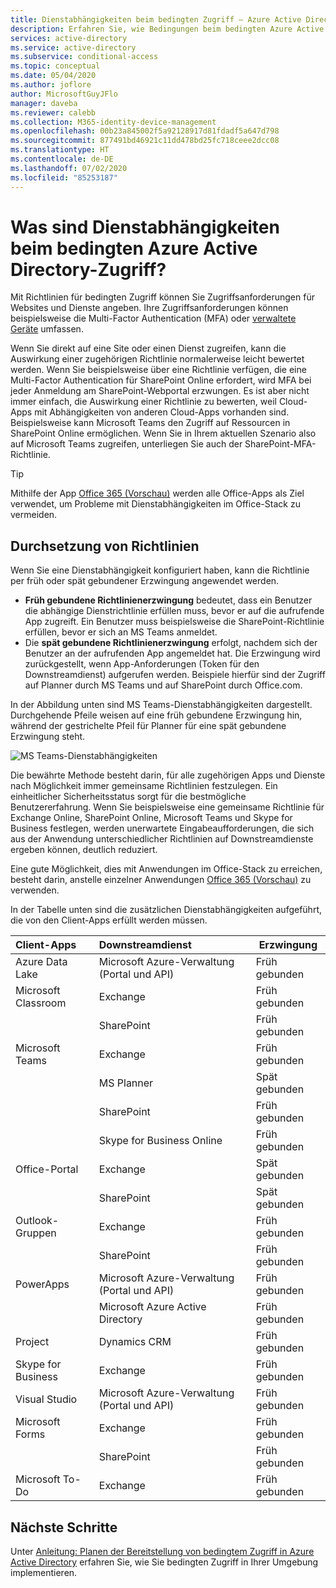 ```yaml
---
title: Dienstabhängigkeiten beim bedingten Zugriff – Azure Active Directory
description: Erfahren Sie, wie Bedingungen beim bedingten Azure Active Directory-Zugriff verwendet werden, um eine Richtlinie auszulösen.
services: active-directory
ms.service: active-directory
ms.subservice: conditional-access
ms.topic: conceptual
ms.date: 05/04/2020
ms.author: joflore
author: MicrosoftGuyJFlo
manager: daveba
ms.reviewer: calebb
ms.collection: M365-identity-device-management
ms.openlocfilehash: 00b23a845002f5a92128917d81fdadf5a647d798
ms.sourcegitcommit: 877491bd46921c11dd478bd25fc718ceee2dcc08
ms.translationtype: HT
ms.contentlocale: de-DE
ms.lasthandoff: 07/02/2020
ms.locfileid: "85253187"
---
```

# <a name="what-are-service-dependencies-in-azure-active-directory-conditional-access"></a>Was sind Dienstabhängigkeiten beim bedingten Azure Active Directory-Zugriff? 

Mit Richtlinien für bedingten Zugriff können Sie Zugriffsanforderungen für Websites und Dienste angeben. Ihre Zugriffsanforderungen können beispielsweise die Multi-Factor Authentication (MFA) oder [verwaltete Geräte](require-managed-devices.md) umfassen. 

Wenn Sie direkt auf eine Site oder einen Dienst zugreifen, kann die Auswirkung einer zugehörigen Richtlinie normalerweise leicht bewertet werden. Wenn Sie beispielsweise über eine Richtlinie verfügen, die eine Multi-Factor Authentication für SharePoint Online erfordert, wird MFA bei jeder Anmeldung am SharePoint-Webportal erzwungen. Es ist aber nicht immer einfach, die Auswirkung einer Richtlinie zu bewerten, weil Cloud-Apps mit Abhängigkeiten von anderen Cloud-Apps vorhanden sind. Beispielsweise kann Microsoft Teams den Zugriff auf Ressourcen in SharePoint Online ermöglichen. Wenn Sie in Ihrem aktuellen Szenario also auf Microsoft Teams zugreifen, unterliegen Sie auch der SharePoint-MFA-Richtlinie. 

> [!TIP]
> Mithilfe der App [Office 365 (Vorschau)](concept-conditional-access-cloud-apps.md#office-365-preview) werden alle Office-Apps als Ziel verwendet, um Probleme mit Dienstabhängigkeiten im Office-Stack zu vermeiden.

## <a name="policy-enforcement"></a>Durchsetzung von Richtlinien 

Wenn Sie eine Dienstabhängigkeit konfiguriert haben, kann die Richtlinie per früh oder spät gebundener Erzwingung angewendet werden. 

- **Früh gebundene Richtlinienerzwingung** bedeutet, dass ein Benutzer die abhängige Dienstrichtlinie erfüllen muss, bevor er auf die aufrufende App zugreift. Ein Benutzer muss beispielsweise die SharePoint-Richtlinie erfüllen, bevor er sich an MS Teams anmeldet. 
- Die **spät gebundene Richtlinienerzwingung** erfolgt, nachdem sich der Benutzer an der aufrufenden App angemeldet hat. Die Erzwingung wird zurückgestellt, wenn App-Anforderungen (Token für den Downstreamdienst) aufgerufen werden. Beispiele hierfür sind der Zugriff auf Planner durch MS Teams und auf SharePoint durch Office.com. 

In der Abbildung unten sind MS Teams-Dienstabhängigkeiten dargestellt. Durchgehende Pfeile weisen auf eine früh gebundene Erzwingung hin, während der gestrichelte Pfeil für Planner für eine spät gebundene Erzwingung steht. 

![MS Teams-Dienstabhängigkeiten](./media/service-dependencies/01.png)

Die bewährte Methode besteht darin, für alle zugehörigen Apps und Dienste nach Möglichkeit immer gemeinsame Richtlinien festzulegen. Ein einheitlicher Sicherheitsstatus sorgt für die bestmögliche Benutzererfahrung. Wenn Sie beispielsweise eine gemeinsame Richtlinie für Exchange Online, SharePoint Online, Microsoft Teams und Skype for Business festlegen, werden unerwartete Eingabeaufforderungen, die sich aus der Anwendung unterschiedlicher Richtlinien auf Downstreamdienste ergeben können, deutlich reduziert. 

Eine gute Möglichkeit, dies mit Anwendungen im Office-Stack zu erreichen, besteht darin, anstelle einzelner Anwendungen [Office 365 (Vorschau)](concept-conditional-access-cloud-apps.md#office-365-preview) zu verwenden.

In der Tabelle unten sind die zusätzlichen Dienstabhängigkeiten aufgeführt, die von den Client-Apps erfüllt werden müssen.  

| Client-Apps         | Downstreamdienst                          | Erzwingung |
| :--                 | :--                                         | ---         | 
| Azure Data Lake     | Microsoft Azure-Verwaltung (Portal und API) | Früh gebunden |
| Microsoft Classroom | Exchange                                    | Früh gebunden |
|                     | SharePoint                                  | Früh gebunden |
| Microsoft Teams     | Exchange                                    | Früh gebunden |
|                     | MS Planner                                  | Spät gebunden  |
|                     | SharePoint                                  | Früh gebunden |
|                     | Skype for Business Online                   | Früh gebunden |
| Office-Portal       | Exchange                                    | Spät gebunden  |
|                     | SharePoint                                  | Spät gebunden  |
| Outlook-Gruppen      | Exchange                                    | Früh gebunden |
|                     | SharePoint                                  | Früh gebunden |
| PowerApps           | Microsoft Azure-Verwaltung (Portal und API) | Früh gebunden |
|                     | Microsoft Azure Active Directory              | Früh gebunden |
| Project             | Dynamics CRM                                | Früh gebunden |
| Skype for Business  | Exchange                                    | Früh gebunden |
| Visual Studio       | Microsoft Azure-Verwaltung (Portal und API) | Früh gebunden |
| Microsoft Forms     | Exchange                                    | Früh gebunden |
|                     | SharePoint                                  | Früh gebunden |
| Microsoft To-Do     | Exchange                                    | Früh gebunden |

## <a name="next-steps"></a>Nächste Schritte

Unter [Anleitung: Planen der Bereitstellung von bedingtem Zugriff in Azure Active Directory](plan-conditional-access.md) erfahren Sie, wie Sie bedingten Zugriff in Ihrer Umgebung implementieren.
